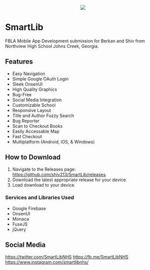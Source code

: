 <p align="center"><a href="https://github.com/berkott/SmartLib/" target="_blank"><img src="https://firebasestorage.googleapis.com/v0/b/libraryapp-backend.appspot.com/o/SmartLibLogoBlack.png?alt=media&token=5e422236-2cec-488a-85ae-5e08c172d490"></a>
  <h1>SmartLib</h1>
</p>
FBLA Mobile App Development submission for Berkan and Shiv from Northview High School Johns Creek, Georgia.

## Features
- Easy Navigation
- Simple Google OAuth Login
- Sleek OnsenUI
- High Quality Graphics
- Bug-Free
- Social Media Integration
- Customizable School
- Responsive Layout
- Title and Author Fuzzy Search
- Bug Reporter
- Scan to Checkout Books
- Easily Accessable Map
- Fast Checkout
- Multiplatform (Android, iOS, & Windows)

## How to Download
1. Navigate to the Releases page: https://github.com/shiv213/SmartLib/releases.
2. Download the latest appropriate release for your device.
3. Load download to your device.

### Services and Libraries Used
- Google Firebase
- OnsenUI
- Monaca
- FuseJS
- jQuery

## Social Media
https://twitter.com/SmartLibNHS
https://fb.me/SmartLibNHS
https://www.instagram.com/smartlibnhs/
